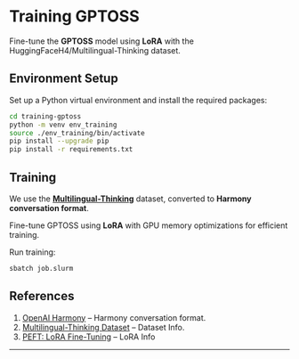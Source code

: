 # Training GPTOSS

Fine-tune the **GPTOSS** model using **LoRA** with the HuggingFaceH4/Multilingual-Thinking dataset.

## Environment Setup

Set up a Python virtual environment and install the required packages:

```bash
cd training-gptoss
python -m venv env_training
source ./env_training/bin/activate
pip install --upgrade pip
pip install -r requirements.txt
```

## Training

We use the **[Multilingual-Thinking](https://huggingface.co/datasets/HuggingFaceH4/Multilingual-Thinking)** dataset, converted to **Harmony conversation format**.

Fine-tune GPTOSS using **LoRA** with GPU memory optimizations for efficient training.

Run training:

```bash
sbatch job.slurm
```

## References

1. [OpenAI Harmony](https://github.com/openai/harmony) – Harmony conversation format.
2. [Multilingual-Thinking Dataset](https://huggingface.co/datasets/HuggingFaceH4/Multilingual-Thinking) – Dataset Info.
3. [PEFT: LoRA Fine-Tuning](https://huggingface.co/docs/peft/index) – LoRA Info

---

